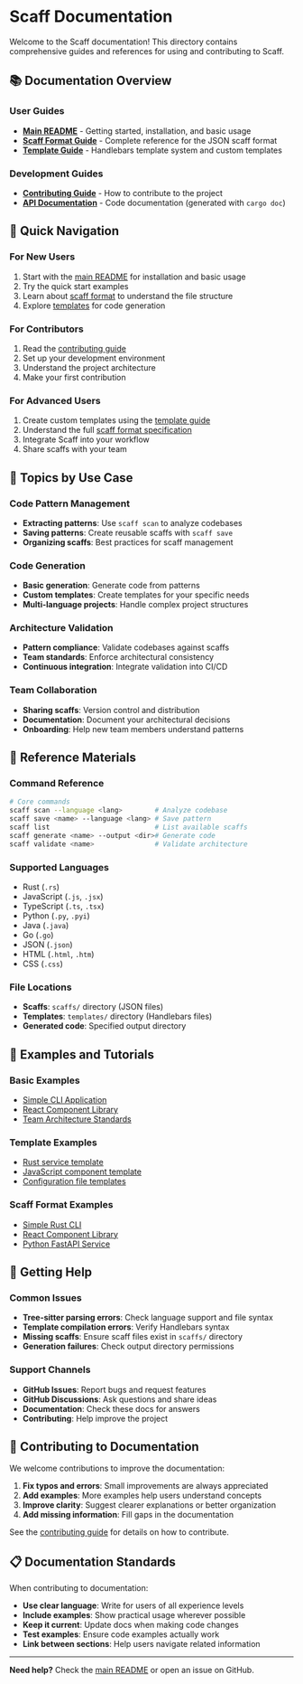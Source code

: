 # Scaff Documentation

Welcome to the Scaff documentation! This directory contains comprehensive guides and references for using and contributing to Scaff.

## 📚 Documentation Overview

### User Guides
- **[Main README](../README.md)** - Getting started, installation, and basic usage
- **[Scaff Format Guide](SCAFF_FORMAT.md)** - Complete reference for the JSON scaff format
- **[Template Guide](TEMPLATES.md)** - Handlebars template system and custom templates

### Development Guides  
- **[Contributing Guide](../CONTRIBUTING.md)** - How to contribute to the project
- **[API Documentation](API.md)** - Code documentation (generated with `cargo doc`)

## 🚀 Quick Navigation

### For New Users
1. Start with the [main README](../README.md) for installation and basic usage
2. Try the quick start examples
3. Learn about [scaff format](SCAFF_FORMAT.md) to understand the file structure
4. Explore [templates](TEMPLATES.md) for code generation

### For Contributors
1. Read the [contributing guide](../CONTRIBUTING.md)
2. Set up your development environment
3. Understand the project architecture
4. Make your first contribution

### For Advanced Users
1. Create custom templates using the [template guide](TEMPLATES.md)
2. Understand the full [scaff format specification](SCAFF_FORMAT.md)
3. Integrate Scaff into your workflow
4. Share scaffs with your team

## 📖 Topics by Use Case

### Code Pattern Management
- **Extracting patterns**: Use `scaff scan` to analyze codebases
- **Saving patterns**: Create reusable scaffs with `scaff save`
- **Organizing scaffs**: Best practices for scaff management

### Code Generation
- **Basic generation**: Generate code from patterns
- **Custom templates**: Create templates for your specific needs
- **Multi-language projects**: Handle complex project structures

### Architecture Validation
- **Pattern compliance**: Validate codebases against scaffs
- **Team standards**: Enforce architectural consistency
- **Continuous integration**: Integrate validation into CI/CD

### Team Collaboration
- **Sharing scaffs**: Version control and distribution
- **Documentation**: Document your architectural decisions
- **Onboarding**: Help new team members understand patterns

## 🔧 Reference Materials

### Command Reference
```bash
# Core commands
scaff scan --language <lang>        # Analyze codebase
scaff save <name> --language <lang> # Save pattern
scaff list                          # List available scaffs
scaff generate <name> --output <dir># Generate code
scaff validate <name>               # Validate architecture
```

### Supported Languages
- Rust (`.rs`)
- JavaScript (`.js`, `.jsx`)
- TypeScript (`.ts`, `.tsx`)
- Python (`.py`, `.pyi`)
- Java (`.java`)
- Go (`.go`)
- JSON (`.json`)
- HTML (`.html`, `.htm`)
- CSS (`.css`)

### File Locations
- **Scaffs**: `scaffs/` directory (JSON files)
- **Templates**: `templates/` directory (Handlebars files)
- **Generated code**: Specified output directory

## 🌟 Examples and Tutorials

### Basic Examples
- [Simple CLI Application](../README.md#example-1-rest-api-pattern)
- [React Component Library](../README.md#example-2-multi-language-project)
- [Team Architecture Standards](../README.md#example-3-team-architecture-standards)

### Template Examples
- [Rust service template](TEMPLATES.md#rust-templates-rust_filehbs)
- [JavaScript component template](TEMPLATES.md#javascript-templates-js_filehbs)
- [Configuration file templates](TEMPLATES.md#configuration-templates)

### Scaff Format Examples
- [Simple Rust CLI](SCAFF_FORMAT.md#simple-rust-cli-application)
- [React Component Library](SCAFF_FORMAT.md#react-component-library)
- [Python FastAPI Service](SCAFF_FORMAT.md#python-fastapi-service)

## 🤝 Getting Help

### Common Issues
- **Tree-sitter parsing errors**: Check language support and file syntax
- **Template compilation errors**: Verify Handlebars syntax
- **Missing scaffs**: Ensure scaff files exist in `scaffs/` directory
- **Generation failures**: Check output directory permissions

### Support Channels
- **GitHub Issues**: Report bugs and request features
- **GitHub Discussions**: Ask questions and share ideas
- **Documentation**: Check these docs for answers
- **Contributing**: Help improve the project

## 📝 Contributing to Documentation

We welcome contributions to improve the documentation:

1. **Fix typos and errors**: Small improvements are always appreciated
2. **Add examples**: More examples help users understand concepts
3. **Improve clarity**: Suggest clearer explanations or better organization
4. **Add missing information**: Fill gaps in the documentation

See the [contributing guide](../CONTRIBUTING.md) for details on how to contribute.

## 📋 Documentation Standards

When contributing to documentation:

- **Use clear language**: Write for users of all experience levels
- **Include examples**: Show practical usage wherever possible
- **Keep it current**: Update docs when making code changes
- **Test examples**: Ensure code examples actually work
- **Link between sections**: Help users navigate related information

---

**Need help?** Check the [main README](../README.md) or open an issue on GitHub. 